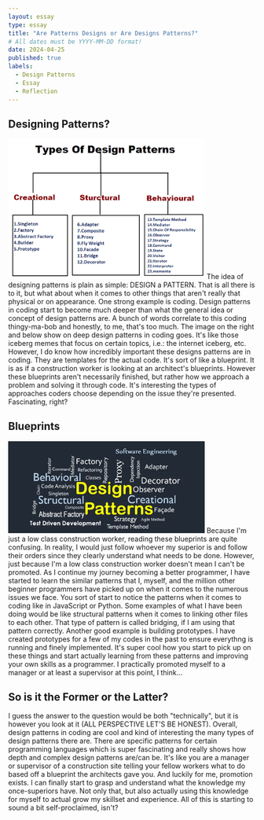 ```yaml
---
layout: essay
type: essay
title: "Are Patterns Designs or Are Designs Patterns?"
# All dates must be YYYY-MM-DD format!
date: 2024-04-25
published: true
labels:
  - Design Patterns
  - Essay
  - Reflection
---
```

## Designing Patterns?
<img width="400px" class="rounded float-start pe-4" src="../img/dpTree.png">
The idea of designing patterns is plain as simple: DESIGN a PATTERN. That is all there is to it, but what about when it comes to other things that aren't really that physical or on appearance. One strong example is coding. Design patterns in coding start to become much deeper than what the general idea or concept of design patterns are. A bunch of words correlate to this coding thingy-ma-bob and honestly, to me, that's too much. The image on the right and below show on deep design patterns in coding goes. It's like those iceberg memes that focus on certain topics, i.e.: the internet iceberg, etc. However, I do know how incredibly important these designs patterns are in coding. They are templates for the actual code. It's sort of like a blueprint. It is as if a construction worker is looking at an architect's blueprints. However these blueprints aren't necessarily finished, but rather how we approach a problem and solving it through code. It's interesting the types of approaches coders choose depending on the issue they're presented. Fascinating, right?

## Blueprints
<img width="400px" class="rounded float-end pe-4" src="../img/dpMap.png">
Because I'm just a low class construction worker, reading these blueprints are quite confusing. In reality, I would just follow whoever my superior is and follow their orders since they clearly understand what needs to be done. However, just because I'm a low class construction worker doesn't mean I can't be promoted. As I continue my journey becoming a better programmer, I have started to learn the similar patterns that I, myself, and the million other beginner programmers have picked up on when it comes to the numerous issues we face. You sort of start to notice the patterns when it comes to coding like in JavaScript or Python. Some examples of what I have been doing would be like structural patterns when it comes to linking other files to each other. That type of pattern is called bridging, if I am using that pattern correctly. Another good example is building prototypes. I have created prototypes for a few of my codes in the past to ensure everythng is running and finely implemented. It's super cool how you start to pick up on these things and start actually learning from these patterns and improving your own skills as a programmer. I practically promoted myself to a manager or at least a supervisor at this point, I think...

## So is it the Former or the Latter?
I guess the answer to the question would be both "technically", but it is however you look at it (ALL PERSPECTIVE LET'S BE HONEST). Overall, design patterns in coding are cool and kind of interesting the many types of design patterns there are. There are specific patterns for certain programming languages which is super fascinating and really shows how depth and complex design patterns are/can be. It's like you are a manager or supervisor of a construction site telling your fellow workers what to do based off a blueprint the architects gave you. And luckily for me, promotion exists. I can finally start to grasp and understand what the knowledge my once-superiors have. Not only that, but also actually using this knowledge for myself to actual grow my skillset and experience. All of this is starting to sound a bit self-proclaimed, isn't? 
